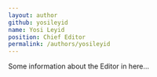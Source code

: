 ```yaml
---
layout: author
github: yosileyid
name: Yosi Leyid
position: Chief Editor
permalink: /authors/yosileyid
---
```


Some information about the Editor in here...